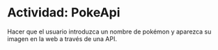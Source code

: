 # Actividad: PokeApi

Hacer que el usuario introduzca un nombre de pokémon y aparezca su imagen en la web a través de una API.

